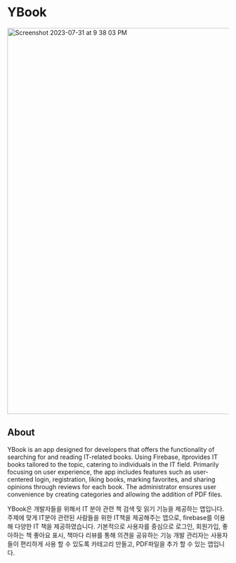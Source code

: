 # YBook
<img width="879" alt="Screenshot 2023-07-31 at 9 38 03 PM" src="https://github.com/Kumushai9919/YBook/assets/83897840/5059d4f2-3e80-4026-b949-3c4a3bbf279b">

## About
YBook is an app designed for developers that offers the functionality of searching for and reading IT-related books.  Using Firebase, itprovides IT books tailored to the topic, catering to individuals in the IT field.
Primarily focusing on user experience, the app includes features such as user-centered login, registration, liking books, marking favorites, and sharing opinions through reviews for each book. The administrator ensures user convenience by creating categories and allowing the addition of PDF files.

YBook은 개발자들을 위해서 IT 분야 관련 책 검색 및 읽기 기능을 제공하는 앱입니다. 주제에 맞게 IT분야 관련된 사람들을 위한 IT책을 제공해주는 앱으로, firebase를 이용해 다양한 IT 책을 제공하였습니다. 기본적으로 사용자를 중심으로 로그인, 회원가입, 좋아하는 책 좋아요 표시, 책마다 리뷰를 통해 의견을 공유하는 기능 개발 관리자는 사용자들이 편리하게 사용 할 수 있도록 카테고리 만들고, PDF파일을 추가 할 수 있는 앱입니다.
